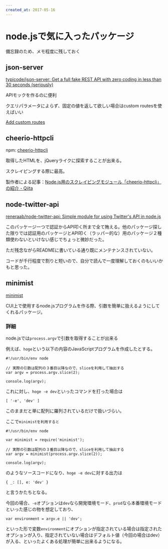 ```yaml
---
created_at: 2017-05-16
---
```


# node.jsで気に入ったパッケージ

備忘録のため、メモ程度に残しておく




## json-server

[typicode/json-server: Get a full fake REST API with zero coding in less than 30 seconds (seriously)](https://github.com/typicode/json-server)

APIモックを作るのに便利

クエリパラメータによらず、固定の値を返して欲しい場合はcustom routesを使えばいい

[Add custom routes](https://github.com/typicode/json-server#add-custom-routes)

## cheerio-httpcli

npm: [cheerio-httpcli](https://www.npmjs.com/package/cheerio-httpcli)

取得したHTMLを、jQueryライクに探索することが出来る。

スクレイピングする際に最高。

製作者による記事：[Node.js用のスクレイピングモジュール「cheerio-httpcli」の紹介 - Qiita](http://qiita.com/ktty1220/items/e9e42247ede476d04ce2)

## node-twitter-api

[reneraab/node-twitter-api: Simple module for using Twitter's API in node.js](https://github.com/reneraab/node-twitter-api)

このパッケージ一つで認証からAPI叩く所まで全て賄える。他のパッケージ探した限りでは認証用のパッケージとAPI叩く（ラッパー的な）用のパッケージ２種類使わないといけない感じでちょっと微妙だった。

ただ残念ながらREADMEに書いている通り既にメンテナンスされていない。

コードが千行程度で割りと短いので、自分で読んで一度理解しておくのもいいかもと思った。

## minimist

[minimist](https://www.npmjs.com/package/minimist)

CUI上で使用するnode.jsプログラムを作る際、引数を簡単に扱えるようにしてくれるパッケージ。

### 詳細

node.jsでは`process.argv`で引数を取得することが出来る

例えば、`hoge`という以下の内容のJavaScriptプログラムを作成したとする。

```
#!/usr/bin/env node

// 実際の引数は配列の３番目以降なので、sliceを利用して抽出する
var argv = process.argv.slice(2);

console.log(argv);
```

これに対し、`hoge -e dev`といったコマンドを打った場合は

```
[ '-e', 'dev' ]
```

このままだと単に配列に羅列されているだけで扱いづらい。

ここで`minimistを利用すると`

```
#!/usr/bin/env node

var minimist = require('minimist');

// 実際の引数は配列の３番目以降なので、sliceを利用して抽出する
var argv = minimist(process.argv.slice(2));

console.log(argv);
```

のようなソースコードになり、`hoge -e dev`に対する出力は

```
{ _: [], e: 'dev' }
```

と言うかたちとなる。

今回の場合、`-e`オプションは`dev`なら開発環境モード、`prod`なら本番環境モードといった感じの物を想定しており、

```
var environment = argv.e || 'dev';
```

といった形で変数`environment`にオプションが指定されている場合は指定されたオプションが入り、指定されていない場合はデフォルト値（今回の場合はdev）が入る、といったよくある処理が簡単に出来るようになる。
